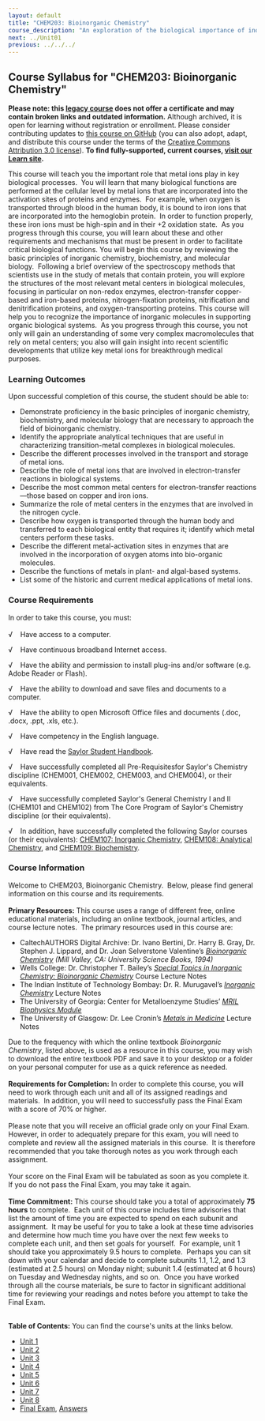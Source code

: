 ```yaml
---
layout: default
title: "CHEM203: Bioinorganic Chemistry"
course_description: "An exploration of the biological importance of inorganic complexes. Topics include biochemistry and transition metal chemistry, characterization methods, metal ion transport and cellular storage, biological electron transfer, the nitrogen cycle, oxygen transport and transfer, oxygen processing, and enzymes and proteins."
next: ../Unit01
previous: ../../../
---
```

Course Syllabus for "CHEM203: Bioinorganic Chemistry"
-----------------------------------------------------

**Please note: this [legacy course](https://sayloracademy.zendesk.com/hc/en-us/articles/206089967) does not offer a certificate and may contain 
broken links and outdated information.** Although archived, it is open 
for learning without registration or enrollment. Please consider contributing 
updates to [this course on GitHub](https://github.com/saylordotorg/course_chem203) 
(you can also adopt, adapt, and distribute this course under the terms of 
the [Creative Commons Attribution 3.0 license](http://creativecommons.org/licenses/by/3.0/)). **To find fully-supported, current courses, [visit our 
Learn site](https://learn.saylor.org).**

This course will teach you the important role that metal ions play in
key biological processes.  You will learn that many biological functions
are performed at the cellular level by metal ions that are incorporated
into the activation sites of proteins and enzymes.  For example, when
oxygen is transported through blood in the human body, it is bound to
iron ions that are incorporated into the hemoglobin protein.  In order
to function properly, these iron ions must be high-spin and in their +2
oxidation state.  As you progress through this course, you will learn
about these and other requirements and mechanisms that must be present
in order to facilitate critical biological functions. You will begin
this course by reviewing the basic principles of inorganic chemistry,
biochemistry, and molecular biology.  Following a brief overview of the
spectroscopy methods that scientists use in the study of metals that
contain protein, you will explore the structures of the most relevant
metal centers in biological molecules, focusing in particular on
non-redox enzymes, electron-transfer copper-based and iron-based
proteins, nitrogen-fixation proteins, nitrification and denitrification
proteins, and oxygen-transporting proteins. This course will help you to
recognize the importance of inorganic molecules in supporting organic
biological systems.  As you progress through this course, you not only
will gain an understanding of some very complex macromolecules that rely
on metal centers; you also will gain insight into recent scientific
developments that utilize key metal ions for breakthrough medical
purposes.

### Learning Outcomes

Upon successful completion of this course, the student should be able
to:  

-   Demonstrate proficiency in the basic principles of inorganic
    chemistry, biochemistry, and molecular biology that are necessary to
    approach the field of bioinorganic chemistry.
-   Identify the appropriate analytical techniques that are useful in
    characterizing transition-metal complexes in biological molecules.
-   Describe the different processes involved in the transport and
    storage of metal ions.
-   Describe the role of metal ions that are involved in
    electron-transfer reactions in biological systems. 
-   Describe the most common metal centers for electron-transfer
    reactions—those based on copper and iron ions. 
-   Summarize the role of metal centers in the enzymes that are involved
    in the nitrogen cycle.
-   Describe how oxygen is transported through the human body and
    transferred to each biological entity that requires it; identify
    which metal centers perform these tasks.
-   Describe the different metal-activation sites in enzymes that are
    involved in the incorporation of oxygen atoms into bio-organic
    molecules.
-   Describe the functions of metals in plant- and algal-based systems.
-   List some of the historic and current medical applications of metal
    ions. 

### Course Requirements

In order to take this course, you must:  
    
 √    Have access to a computer.  
  
 √    Have continuous broadband Internet access.  
  
 √    Have the ability and permission to install plug-ins and/or
software (e.g. Adobe Reader or Flash).  
  
 √    Have the ability to download and save files and documents to a
computer.  
  
 √    Have the ability to open Microsoft Office files and documents
(.doc, .docx, .ppt, .xls, etc.).  
  
 √    Have competency in the English language.  
  
 √    Have read the [Saylor Student
Handbook](http://www.saylor.org/site/wp-content/uploads/2012/05/Saylor-StudentHandbook.pdf).  
  
 √    Have successfully completed all Pre-Requisitesfor Saylor's
Chemistry discipline (CHEM001, CHEM002, CHEM003, and CHEM004), or their
equivalents.  
  
 √    Have successfully completed Saylor's General Chemistry I and II
(CHEM101 and CHEM102) from The Core Program of Saylor's Chemistry
discipline (or their equivalents).  
  
 √    In addition, have successfully completed the following Saylor
courses (or their equivalents): [CHEM107: Inorganic
Chemistry](http://www.saylor.org/courses/chem107/), [CHEM108: Analytical
Chemistry](http://www.saylor.org/courses/chem108/), and [CHEM109:
Biochemistry](http://www.saylor.org/courses/chem109/).

### Course Information

Welcome to CHEM203, Bioinorganic Chemistry.  Below, please find general
information on this course and its requirements.  
    
 **Primary Resources:** This course uses a range of different free,
online educational materials, including an online textbook, journal
articles, and course lecture notes.  The primary resources used in this
course are:  

-   CaltechAUTHORS Digital Archive: Dr. Ivano Bertini, Dr. Harry B.
    Gray, Dr. Stephen J. Lippard, and Dr. Joan Selverstone Valentine’s
    [*Bioinorganic
    Chemistry*](http://authors.library.caltech.edu/25052/) *(Mill
    Valley, CA: University Science Books, 1994)*
-   Wells College: Dr. Christopher T. Bailey’s [*Special Topics in
    Inorganic Chemistry: Bioinorganic
    Chemistry*](http://henry.wells.edu/~cbailey/bioinorganic/) Course
    Lecture Notes
-   The Indian Institute of Technology Bombay: Dr. R. Murugavel’s
    [*Inorganic
    Chemistry*](http://www.chem.iitb.ac.in/~rmv/old/ch103.htm) Lecture
    Notes
-   The University of Georgia: Center for Metalloenzyme Studies’ [*MRIL
    Biophysics Module*](http://cms.uga.edu/Biophy.html)
-   The University of Glasgow: Dr. Lee Cronin’s [*Metals in
    Medicine*](http://www.chem.gla.ac.uk/cronin/teaching.php) Lecture
    Notes

Due to the frequency with which the online textbook *Bioinorganic
Chemistry*, listed above, is used as a resource in this course, you may
wish to download the entire textbook PDF and save it to your desktop or
a folder on your personal computer for use as a quick reference as
needed.  
    
 **Requirements for Completion:** In order to complete this course, you
will need to work through each unit and all of its assigned readings and
materials.  In addition, you will need to successfully pass the Final
Exam with a score of 70% or higher.  
    
 Please note that you will receive an official grade only on your Final
Exam.  However, in order to adequately prepare for this exam, you will
need to complete and review all the assigned materials in this course. 
It is therefore recommended that you take thorough notes as you work
through each assignment.  
    
 Your score on the Final Exam will be tabulated as soon as you complete
it.  If you do not pass the Final Exam, you may take it again.  
    
 **Time Commitment:** This course should take you a total of
approximately **75 hours** to complete.  Each unit of this course
includes time advisories that list the amount of time you are expected
to spend on each subunit and assignment.  It may be useful for you to
take a look at these time advisories and determine how much time you
have over the next few weeks to complete each unit, and then set goals
for yourself.  For example, unit 1 should take you approximately 9.5
hours to complete.  Perhaps you can sit down with your calendar and
decide to complete subunits 1.1, 1.2, and 1.3 (estimated at 2.5 hours)
on Monday night; subunit 1.4 (estimated at 6 hours) on Tuesday and
Wednesday nights, and so on.  Once you have worked through all the
course materials, be sure to factor in significant additional time for
reviewing your readings and notes before you attempt to take the Final
Exam.  
    

**Table of Contents:** You can find the course's units at the links below.

- [Unit 1](https://legacy.saylor.org/chem203/Unit01/)
- [Unit 2](https://legacy.saylor.org/chem203/Unit02/)
- [Unit 3](https://legacy.saylor.org/chem203/Unit03/)
- [Unit 4](https://legacy.saylor.org/chem203/Unit04/)
- [Unit 5](https://legacy.saylor.org/chem203/Unit05/)
- [Unit 6](https://legacy.saylor.org/chem203/Unit06/)
- [Unit 7](https://legacy.saylor.org/chem203/Unit07/)
- [Unit 8](https://legacy.saylor.org/chem203/Unit08/)
- [Final Exam](http://saylordotorg.github.io/LegacyExams/CHEM/CHEM203/CHEM203-FinalExam.html), [Answers](http://saylordotorg.github.io/LegacyExams/CHEM/CHEM203/CHEM203-FinalExam-Answers.html)
